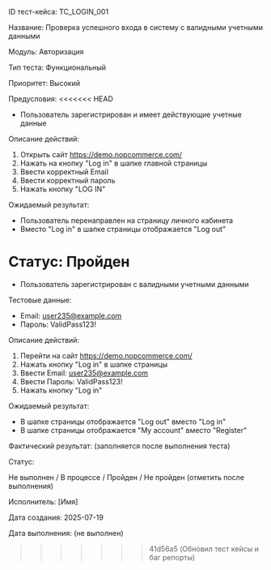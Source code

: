 ID тест-кейса: TC_LOGIN_001

Название: Проверка успешного входа в систему с валидными учетными данными

Модуль: Авторизация

Тип теста: Функциональный

Приоритет: Высокий

Предусловия:
<<<<<<< HEAD
- Пользователь зарегистрирован и имеет действующие учетные данные

Описание действий:
1. Открыть сайт https://demo.nopcommerce.com/
2. Нажать на кнопку "Log in" в шапке главной страницы
3. Ввести корректный Email
4. Ввести корректный пароль
5. Нажать кнопку "LOG IN"

Ожидаемый результат:
- Пользователь перенаправлен на страницу личного кабинета
- Вместо "Log in" в шапке страницы отображается "Log out"

Статус: Пройден
=======
- Пользователь зарегистрирован с валидными учетными данными

Тестовые данные:
- Email: user235@example.com
- Пароль: ValidPass123!


Описание действий:
1.	Перейти на сайт https://demo.nopcommerce.com/
2.	Нажать кнопку "Log in" в шапке страницы
3.	Ввести Email: user235@example.com
4.	Ввести Пароль: ValidPass123!
5.	Нажать кнопку "Log in"


Ожидаемый результат:
- В шапке страницы отображается "Log out" вместо "Log in"
- В шапке страницы отображается "My account" вместо "Register"

Фактический результат:
(заполняется после выполнения теста)

Статус:

Не выполнен / В процессе / Пройден / Не пройден (отметить после выполнения)

Исполнитель: [Имя]

Дата создания: 2025-07-19  

Дата выполнения: (не выполнен)  
>>>>>>> 41d56a5 (Обновил тест кейсы и баг репорты)
